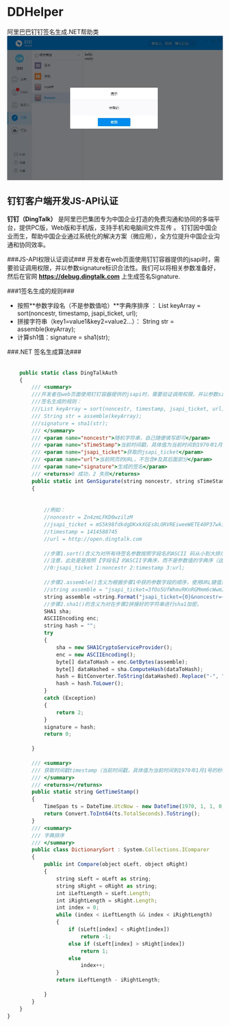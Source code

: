 # DDHelper
阿里巴巴钉钉签名生成.NET帮助类
![DingTalk PC](https://github.com/JackWangCUMT/DDHelper/blob/master/DingTalk_PC.jpg)
## 钉钉客户端开发JS-API认证 ##

**钉钉（DingTalk）** 是阿里巴巴集团专为中国企业打造的免费沟通和协同的多端平台，提供PC版，Web版和手机版，支持手机和电脑间文件互传 。
钉钉因中国企业而生，帮助中国企业通过系统化的解决方案（微应用），全方位提升中国企业沟通和协同效率。

###JS-API权限认证调试###
开发者在web页面使用钉钉容器提供的jsapi时，需要验证调用权限，并以参数signature标识合法性。我们可以将相关参数准备好，然后在官网 **https://debug.dingtalk.com** 上生成签名Signature.

###1签名生成的规则###
- 按照**参数字段名（不是参数值哈）**字典序排序 ： List keyArray = sort(noncestr, timestamp, jsapi_ticket, url);
- 拼接字符串（key1=value1&key2=value2...）： String str = assemble(keyArray);
- 计算sh1值：signature = sha1(str);

###.NET 签名生成算法###
```javascript

    public static class DingTalkAuth
    {
        /// <summary>
        ///开发者在web页面使用钉钉容器提供的jsapi时，需要验证调用权限，并以参数signature标识合法性
        ///签名生成的规则：
        ///List keyArray = sort(noncestr, timestamp, jsapi_ticket, url);
        /// String str = assemble(keyArray);
        ///signature = sha1(str);
        /// </summary>
        /// <param name="noncestr">随机字符串，自己随便填写即可</param>
        /// <param name="sTimeStamp">当前时间戳，具体值为当前时间到1970年1月1号的秒数</param>
        /// <param name="jsapi_ticket">获取的jsapi_ticket</param>
        /// <param name="url">当前网页的URL，不包含#及其后面部分</param>
        /// <param name="signature">生成的签名</param>
        /// <returns>0 成功，2 失败</returns>
        public static int GenSigurate(string noncestr, string sTimeStamp, string jsapi_ticket, string url, ref string signature)
        {


            //例如：
            //noncestr = Zn4zmLFKD0wzilzM
            //jsapi_ticket = mS5k98fdkdgDKxkXGEs8LORVREiweeWETE40P37wkidkfksDSKDJFD5h9nbSlYy3-Sl-HhTdfl2fzFy1AOcKIDU8l
            //timestamp = 1414588745
            //url = http://open.dingtalk.com

            //步骤1.sort()含义为对所有待签名参数按照字段名的ASCII 码从小到大排序（字典序）
            //注意，此处是是按照【字段名】的ASCII字典序，而不是参数值的字典序（这个细节折磨我很久了)
            //0:jsapi_ticket 1:noncestr 2:timestamp 3:url;

            //步骤2.assemble()含义为根据步骤1中获的参数字段的顺序，使用URL键值对的格式（即key1 = value1 & key2 = value2…）拼接成字符串
            //string assemble = "jsapi_ticket=3fOo5UfWhmvRKnRGMmm6cWwmIxDMCnniyVYL2fqcz1I4GNU4054IOlif0dZjDaXUScEjoOnJWOVrdwTCkYrwSl&noncestr=CUMT1987wlrrlw&timestamp=1461565921&url=https://jackwangcumt.github.io/home.html";
            string assemble =string.Format("jsapi_ticket={0}&noncestr={1}&timestamp={2}&url={3}", jsapi_ticket, noncestr,sTimeStamp, url);
            //步骤2.sha1()的含义为对在步骤2拼接好的字符串进行sha1加密。
            SHA1 sha;
            ASCIIEncoding enc;
            string hash = "";
            try
            {
                sha = new SHA1CryptoServiceProvider();
                enc = new ASCIIEncoding();
                byte[] dataToHash = enc.GetBytes(assemble);
                byte[] dataHashed = sha.ComputeHash(dataToHash);
                hash = BitConverter.ToString(dataHashed).Replace("-", "");
                hash = hash.ToLower();
            }
            catch (Exception)
            {
                return 2;
            }
            signature = hash;
            return 0;
           
        }

        /// <summary>
        /// 获取时间戳timestamp（当前时间戳，具体值为当前时间到1970年1月1号的秒数）
        /// </summary>
        /// <returns></returns>
        public static string GetTimeStamp()
        {
            TimeSpan ts = DateTime.UtcNow - new DateTime(1970, 1, 1, 0, 0, 0, 0);
            return Convert.ToInt64(ts.TotalSeconds).ToString();
        }
        /// <summary>
        /// 字典排序
        /// </summary>
        public class DictionarySort : System.Collections.IComparer
        {
            public int Compare(object oLeft, object oRight)
            {
                string sLeft = oLeft as string;
                string sRight = oRight as string;
                int iLeftLength = sLeft.Length;
                int iRightLength = sRight.Length;
                int index = 0;
                while (index < iLeftLength && index < iRightLength)
                {
                    if (sLeft[index] < sRight[index])
                        return -1;
                    else if (sLeft[index] > sRight[index])
                        return 1;
                    else
                        index++;
                }
                return iLeftLength - iRightLength;

            }
        }
    }
}
```

